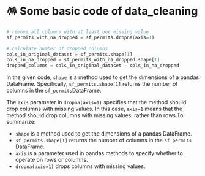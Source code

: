 # 🪅 Some basic code of data\_cleaning



```python
# remove all columns with at least one missing value
sf_permits_with_na_dropped = sf_permits.dropna(axis=1)

# calculate number of dropped columns
cols_in_original_dataset = sf_permits.shape[1]
cols_in_na_dropped = sf_permits_with_na_dropped.shape[1]
dropped_columns = cols_in_original_dataset - cols_in_na_dropped
```

In the given code, `shape` is a method used to get the dimensions of a pandas DataFrame. Specifically, `sf_permits.shape[1]` returns the number of columns in the `sf_permits`DataFrame.&#x20;

The `axis` parameter in `dropna(axis=1)` specifies that the method should drop columns with missing values. In this case, `axis=1` means that the method should drop columns with missing values, rather than rows.To summarize:

* `shape` is a method used to get the dimensions of a pandas DataFrame.
* `sf_permits.shape[1]` returns the number of columns in the `sf_permits` DataFrame.
* `axis` is a parameter used in pandas methods to specify whether to operate on rows or columns.
* `dropna(axis=1)` drops columns with missing values.
